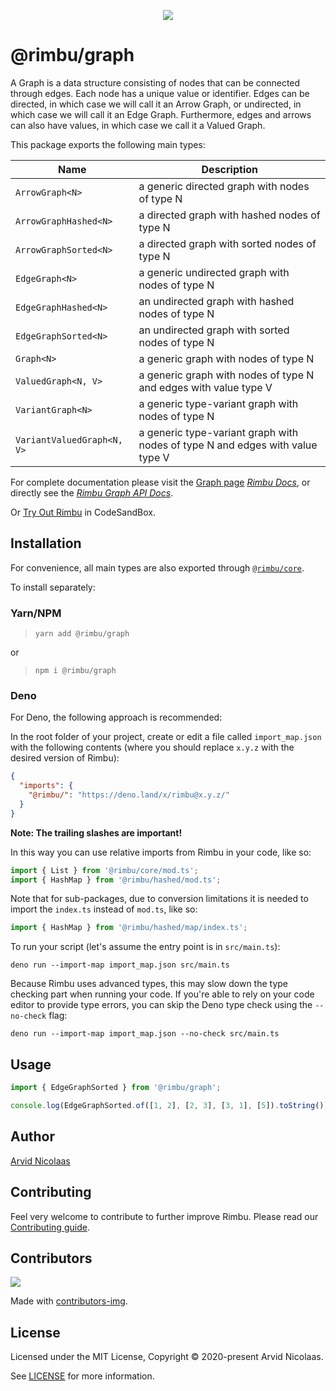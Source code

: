 <p align="center">
    <img src="https://github.com/rimbu-org/rimbu/raw/main/assets/rimbu_logo.svg" />
</p>

# @rimbu/graph

A Graph is a data structure consisting of nodes that can be connected through edges. Each node has a unique value or identifier. Edges can be directed, in which case we will call it an Arrow Graph, or undirected, in which case we will call it an Edge Graph. Furthermore, edges and arrows can also have values, in which case we call it a Valued Graph.

This package exports the following main types:

| Name                       | Description                                                                   |
| -------------------------- | ----------------------------------------------------------------------------- |
| `ArrowGraph<N>`            | a generic directed graph with nodes of type N                                 |
| `ArrowGraphHashed<N>`      | a directed graph with hashed nodes of type N                                  |
| `ArrowGraphSorted<N>`      | a directed graph with sorted nodes of type N                                  |
| `EdgeGraph<N>`             | a generic undirected graph with nodes of type N                               |
| `EdgeGraphHashed<N>`       | an undirected graph with hashed nodes of type N                               |
| `EdgeGraphSorted<N>`       | an undirected graph with sorted nodes of type N                               |
| `Graph<N>`                 | a generic graph with nodes of type N                                          |
| `ValuedGraph<N, V>`        | a generic graph with nodes of type N and edges with value type V              |
| `VariantGraph<N>`          | a generic type-variant graph with nodes of type N                             |
| `VariantValuedGraph<N, V>` | a generic type-variant graph with nodes of type N and edges with value type V |

For complete documentation please visit the [Graph page](https://rimbu.org/docs/collections/graph) _[Rimbu Docs](https://rimbu.org)_, or directly see the _[Rimbu Graph API Docs](https://rimbu.org/api/rimbu/graph)_.

Or [Try Out Rimbu](https://codesandbox.io/s/github/vitoke/rimbu-sandbox/tree/main?previewwindow=console&view=split&editorsize=65&moduleview=1&module=/src/index.ts) in CodeSandBox.

## Installation

For convenience, all main types are also exported through [`@rimbu/core`](../core).

To install separately:

### Yarn/NPM

> `yarn add @rimbu/graph`

or

> `npm i @rimbu/graph`

### Deno

For Deno, the following approach is recommended:

In the root folder of your project, create or edit a file called `import_map.json` with the following contents (where you should replace `x.y.z` with the desired version of Rimbu):

```json
{
  "imports": {
    "@rimbu/": "https://deno.land/x/rimbu@x.y.z/"
  }
}
```

**Note: The trailing slashes are important!**

In this way you can use relative imports from Rimbu in your code, like so:

```ts
import { List } from '@rimbu/core/mod.ts';
import { HashMap } from '@rimbu/hashed/mod.ts';
```

Note that for sub-packages, due to conversion limitations it is needed to import the `index.ts` instead of `mod.ts`, like so:

```ts
import { HashMap } from '@rimbu/hashed/map/index.ts';
```

To run your script (let's assume the entry point is in `src/main.ts`):

`deno run --import-map import_map.json src/main.ts`

Because Rimbu uses advanced types, this may slow down the type checking part when running your code. If you're able to rely on your code editor to provide type errors, you can skip the Deno type check using the `--no-check` flag:

`deno run --import-map import_map.json --no-check src/main.ts`

## Usage

```ts
import { EdgeGraphSorted } from '@rimbu/graph';

console.log(EdgeGraphSorted.of([1, 2], [2, 3], [3, 1], [5]).toString());
```

## Author

[Arvid Nicolaas](https://github.com/vitoke)

## Contributing

Feel very welcome to contribute to further improve Rimbu. Please read our [Contributing guide](../../CONTRIBUTING.md).

## Contributors

<img src = "https://contrib.rocks/image?repo=rimbu-org/rimbu"/>

Made with [contributors-img](https://contrib.rocks).

## License

Licensed under the MIT License, Copyright © 2020-present Arvid Nicolaas.

See [LICENSE](./LICENSE) for more information.
